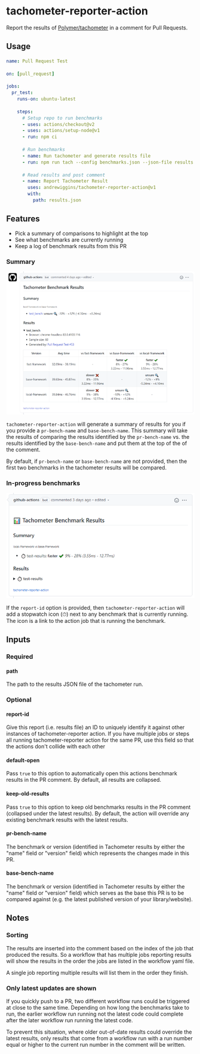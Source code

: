 # tachometer-reporter-action

Report the results of
[Polymer/tachometer](https://github.com/polymer/tachometer) in a comment for
Pull Requests.

## Usage

```yaml
name: Pull Request Test

on: [pull_request]

jobs:
  pr_test:
    runs-on: ubuntu-latest

    steps:
      # Setup repo to run benchmarks
      - uses: actions/checkout@v2
      - uses: actions/setup-node@v1
      - run: npm ci

      # Run benchmarks
      - name: Run tachometer and generate results file
      - run: npm run tach --config benchmarks.json --json-file results.json

      # Read results and post comment
      - name: Report Tachometer Result
        uses: andrewiggins/tachometer-reporter-action@v1
        with:
          path: results.json
```

## Features

- Pick a summary of comparisons to highlight at the top
- See what benchmarks are currently running
- Keep a log of benchmark results from this PR

### Summary

![Picture of a PR comment generated by tachometer-reporter-action](./docs/sample-comment-small.png)

`tachometer-reporter-action` will generate a summary of results for you if you
provide a `pr-bench-name` and `base-bench-name`. This summary will take the
results of comparing the results identified by the `pr-bench-name` vs. the
results identified by the `base-bench-name` and put them at the top of the of
the comment.

By default, if `pr-bench-name` or `base-bench-name` are not provided, then the
first two benchmarks in the tachometer results will be compared.

### In-progress benchmarks

![Picture of a PR comment with icons indicating in progress benchmarks](./docs/in-progress-comment-with-results.png)

If the `report-id` option is provided, then `tachometer-reporter-action` will
add a stopwatch icon (⏱) next to any benchmark that is currently running. The
icon is a link to the action job that is running the benchmark.

## Inputs

### Required

#### path

The path to the results JSON file of the tachometer run.

### Optional

#### report-id

Give this report (i.e. results file) an ID to uniquely identify it against other
instances of tachometer-reporter action. If you have multiple jobs or steps all
running tachometer-reporter action for the same PR, use this field so that the
actions don't collide with each other

#### default-open

Pass `true` to this option to automatically open this actions benchmark results
in the PR comment. By default, all results are collapsed.

#### keep-old-results

Pass `true` to this option to keep old benchmarks results in the PR comment
(collapsed under the latest results). By default, the action will override any
existing benchmark results with the latest results.

#### pr-bench-name

The benchmark or version (identified in Tachometer results by either the "name"
field or "version" field) which represents the changes made in this PR.

#### base-bench-name

The benchmark or version (identified in Tachometer results by either the "name"
field or "version" field) which serves as the base this PR is to be compared
against (e.g. the latest published version of your library/website).

## Notes

### Sorting

The results are inserted into the comment based on the index of the job that
produced the results. So a workflow that has multiple jobs reporting results
will show the results in the order the jobs are listed in the workflow yaml
file.

A single job reporting multiple results will list them in the order they finish.

### Only latest updates are shown

If you quickly push to a PR, two different workflow runs could be triggered at
close to the same time. Depending on how long the benchmarks take to run, the
earlier workflow run running not the latest code could complete after the later
workflow run running the latest code.

To prevent this situation, where older out-of-date results could override the
latest results, only results that come from a workflow run with a run number
equal or higher to the current run number in the comment will be written.
